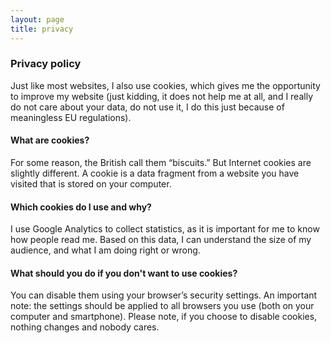 ```yaml
---
layout: page
title: privacy
---
```


### Privacy policy

Just like most websites, I also use cookies, which gives me the opportunity to improve my website (just kidding, it does not help me at all, and I really do not care about your data, do not use it, I do this just because of meaningless EU regulations).


#### What are cookies?
For some reason, the British call them “biscuits.” But Internet cookies are slightly different. A cookie is a data fragment from a website you have visited that is stored on your computer. 


#### Which cookies do I use and why?
I use Google Analytics to collect statistics, as it is important for me to know how people read me. Based on this data, I can understand the size of my audience, and what I am doing right or wrong.


#### What should you do if you don't want to use cookies?
You can disable them using your browser’s security settings. An important note: the settings should be applied to all browsers you use (both on your computer and smartphone). Please note, if you choose to disable cookies, nothing changes and nobody cares.
